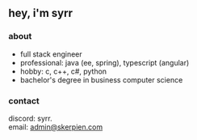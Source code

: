 ## hey, i'm syrr
### about
- full stack engineer
- professional: java (ee, spring), typescript (angular)
- hobby: c, c++, c#, python
- bachelor's degree in business computer science

### contact
discord: syrr.\
email: admin@skerpien.com
